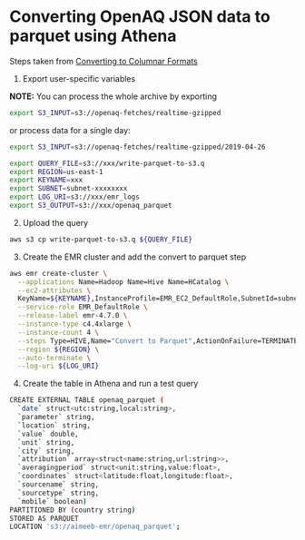 # Converting OpenAQ JSON data to parquet using Athena

Steps taken from [Converting to Columnar Formats](https://docs.aws.amazon.com/athena/latest/ug/convert-to-columnar.html)

1. Export user-specific variables

**NOTE:** You can process the whole archive by exporting

```bash
export S3_INPUT=s3://openaq-fetches/realtime-gzipped
```

or process data for a single day:

```bash
export S3_INPUT=s3://openaq-fetches/realtime-gzipped/2019-04-26
```

```bash
export QUERY_FILE=s3://xxx/write-parquet-to-s3.q
export REGION=us-east-1
export KEYNAME=xxx
export SUBNET=subnet-xxxxxxxx
export LOG_URI=s3://xxx/emr_logs
export S3_OUTPUT=s3://xxx/openaq_parquet
```

2. Upload the query
```bash
aws s3 cp write-parquet-to-s3.q ${QUERY_FILE}
```

3. Create the EMR cluster and add the convert to parquet step
```bash
aws emr create-cluster \
  --applications Name=Hadoop Name=Hive Name=HCatalog \
  --ec2-attributes \
  KeyName=${KEYNAME},InstanceProfile=EMR_EC2_DefaultRole,SubnetId=subnet-4f946228 \
  --service-role EMR_DefaultRole \
  --release-label emr-4.7.0 \
  --instance-type c4.4xlarge \
  --instance-count 4 \
  --steps Type=HIVE,Name="Convert to Parquet",ActionOnFailure=TERMINATE_CLUSTER,Args=[-f,${QUERY_FILE},-hiveconf,INPUT=${S3_INPUT},-hiveconf,OUTPUT=${S3_OUTPUT},-hiveconf,REGION=${REGION}] \
  --region ${REGION} \
  --auto-terminate \
  --log-uri ${LOG_URI}
```

4. Create the table in Athena and run a test query

```bash
CREATE EXTERNAL TABLE openaq_parquet (
  `date` struct<utc:string,local:string>, 
  `parameter` string,
  `location` string,
  `value` double, 
  `unit` string, 
  `city` string, 
  `attribution` array<struct<name:string,url:string>>, 
  `averagingperiod` struct<unit:string,value:float>, 
  `coordinates` struct<latitude:float,longitude:float>,
  `sourcename` string, 
  `sourcetype` string, 
  `mobile` boolean)
PARTITIONED BY (country string)
STORED AS PARQUET
LOCATION 's3://aimeeb-emr/openaq_parquet';
```

